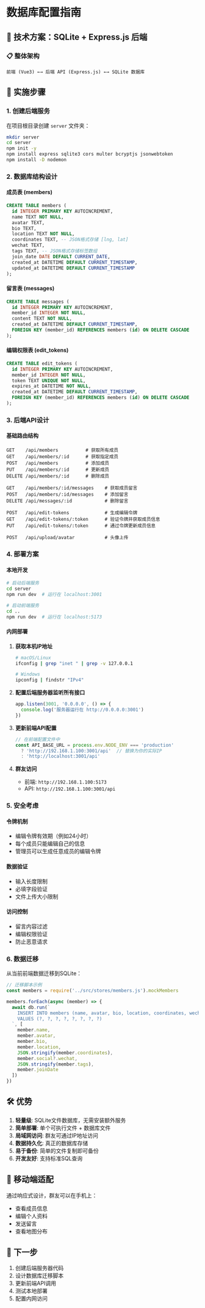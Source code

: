 # 数据库配置指南

## 🎯 技术方案：SQLite + Express.js 后端

### 📋 整体架构
```
前端 (Vue3) ←→ 后端 API (Express.js) ←→ SQLite 数据库
```

## 🚀 实施步骤

### 1. 创建后端服务

在项目根目录创建 `server` 文件夹：

```bash
mkdir server
cd server
npm init -y
npm install express sqlite3 cors multer bcryptjs jsonwebtoken
npm install -D nodemon
```

### 2. 数据库结构设计

#### 成员表 (members)
```sql
CREATE TABLE members (
  id INTEGER PRIMARY KEY AUTOINCREMENT,
  name TEXT NOT NULL,
  avatar TEXT,
  bio TEXT,
  location TEXT NOT NULL,
  coordinates TEXT, -- JSON格式存储 [lng, lat]
  wechat TEXT,
  tags TEXT, -- JSON格式存储标签数组
  join_date DATE DEFAULT CURRENT_DATE,
  created_at DATETIME DEFAULT CURRENT_TIMESTAMP,
  updated_at DATETIME DEFAULT CURRENT_TIMESTAMP
);
```

#### 留言表 (messages)
```sql
CREATE TABLE messages (
  id INTEGER PRIMARY KEY AUTOINCREMENT,
  member_id INTEGER NOT NULL,
  content TEXT NOT NULL,
  created_at DATETIME DEFAULT CURRENT_TIMESTAMP,
  FOREIGN KEY (member_id) REFERENCES members (id) ON DELETE CASCADE
);
```

#### 编辑权限表 (edit_tokens)
```sql
CREATE TABLE edit_tokens (
  id INTEGER PRIMARY KEY AUTOINCREMENT,
  member_id INTEGER NOT NULL,
  token TEXT UNIQUE NOT NULL,
  expires_at DATETIME NOT NULL,
  created_at DATETIME DEFAULT CURRENT_TIMESTAMP,
  FOREIGN KEY (member_id) REFERENCES members (id) ON DELETE CASCADE
);
```

### 3. 后端API设计

#### 基础路由结构
```
GET    /api/members          # 获取所有成员
GET    /api/members/:id      # 获取指定成员
POST   /api/members          # 添加成员
PUT    /api/members/:id      # 更新成员
DELETE /api/members/:id      # 删除成员

GET    /api/members/:id/messages    # 获取成员留言
POST   /api/members/:id/messages    # 添加留言
DELETE /api/messages/:id            # 删除留言

POST   /api/edit-tokens             # 生成编辑令牌
GET    /api/edit-tokens/:token      # 验证令牌并获取成员信息
PUT    /api/edit-tokens/:token      # 通过令牌更新成员信息

POST   /api/upload/avatar           # 头像上传
```

### 4. 部署方案

#### 本地开发
```bash
# 启动后端服务
cd server
npm run dev  # 运行在 localhost:3001

# 启动前端服务  
cd ..
npm run dev  # 运行在 localhost:5173
```

#### 内网部署
1. **获取本机IP地址**
   ```bash
   # macOS/Linux
   ifconfig | grep "inet " | grep -v 127.0.0.1
   
   # Windows
   ipconfig | findstr "IPv4"
   ```

2. **配置后端服务器监听所有接口**
   ```javascript
   app.listen(3001, '0.0.0.0', () => {
     console.log('服务器运行在 http://0.0.0.0:3001')
   })
   ```

3. **更新前端API配置**
   ```javascript
   // 在前端配置文件中
   const API_BASE_URL = process.env.NODE_ENV === 'production' 
     ? 'http://192.168.1.100:3001/api'  // 替换为你的实际IP
     : 'http://localhost:3001/api'
   ```

4. **群友访问**
   - 前端: `http://192.168.1.100:5173`
   - API: `http://192.168.1.100:3001/api`

### 5. 安全考虑

#### 令牌机制
- 编辑令牌有效期（例如24小时）
- 每个成员只能编辑自己的信息
- 管理员可以生成任意成员的编辑令牌

#### 数据验证
- 输入长度限制
- 必填字段验证
- 文件上传大小限制

#### 访问控制
- 留言内容过滤
- 编辑权限验证
- 防止恶意请求

### 6. 数据迁移

从当前前端数据迁移到SQLite：

```javascript
// 迁移脚本示例
const members = require('../src/stores/members.js').mockMembers

members.forEach(async (member) => {
  await db.run(`
    INSERT INTO members (name, avatar, bio, location, coordinates, wechat, tags, join_date)
    VALUES (?, ?, ?, ?, ?, ?, ?, ?)
  `, [
    member.name,
    member.avatar,
    member.bio,
    member.location,
    JSON.stringify(member.coordinates),
    member.social?.wechat,
    JSON.stringify(member.tags),
    member.joinDate
  ])
})
```

## 🛠️ 优势

1. **轻量级**: SQLite文件数据库，无需安装额外服务
2. **简单部署**: 单个可执行文件 + 数据库文件
3. **局域网访问**: 群友可通过IP地址访问
4. **数据持久化**: 真正的数据库存储
5. **易于备份**: 简单的文件复制即可备份
6. **开发友好**: 支持标准SQL查询

## 📱 移动端适配

通过响应式设计，群友可以在手机上：
- 查看成员信息
- 编辑个人资料  
- 发送留言
- 查看地图分布

## 🔄 下一步

1. 创建后端服务器代码
2. 设计数据库迁移脚本
3. 更新前端API调用
4. 测试本地部署
5. 配置内网访问
